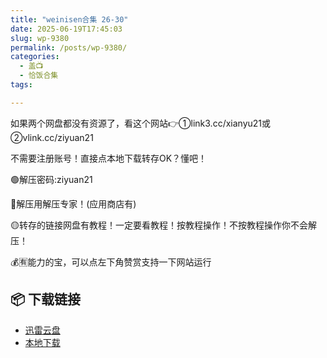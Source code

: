 ```yaml
---
title: "weinisen合集 26-30"
date: 2025-06-19T17:45:03
slug: wp-9380
permalink: /posts/wp-9380/
categories:
  - 盖📺
  - 恰饭合集
tags:

---
```


如果两个网盘都没有资源了，看这个网站👉①link3.cc/xianyu21或②vlink.cc/ziyuan21

不需要注册账号！直接点本地下载转存OK？懂吧！

🟢解压密码:ziyuan21

🔵解压用解压专家！(应用商店有)

🟡转存的链接网盘有教程！一定要看教程！按教程操作！不按教程操作你不会解压！

💰🈶能力的宝，可以点左下角赞赏支持一下网站运行

## 📦 下载链接
- [迅雷云盘](https://blziyuan21.com/pay-download/9380?key=ccf5575cb1&down_id=0)
- [本地下载](https://blziyuan21.com/pay-download/9380?key=ccf5575cb1&down_id=1)

